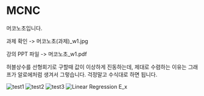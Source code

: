 # MCNC
머코노초입니다.

과제 확인 -> 머코노초(과제)_w1.jpg

강의 PPT 파일 -> 머코노초_w1.pdf



허블상수를 선형회기로 구할때 값이 이상하게 진동하는데, 제대로 수렴하는 이유는 그래프가 알로에처럼 생겨서 그렇습니다. 걱정말고 수식대로 하면 됩니다.

![test1](https://user-images.githubusercontent.com/46434398/61181063-ca6ebb00-a65b-11e9-8b9e-345c42abbb8b.png)
![test2](https://user-images.githubusercontent.com/46434398/61181067-d8244080-a65b-11e9-97a7-fc091015cd2a.png)
![test3](https://user-images.githubusercontent.com/46434398/61181070-e07c7b80-a65b-11e9-91d2-d51fb46dead7.png)
![Linear Regression E_x](https://user-images.githubusercontent.com/46434398/61181071-e6725c80-a65b-11e9-8276-3f584fea2a7d.png)
